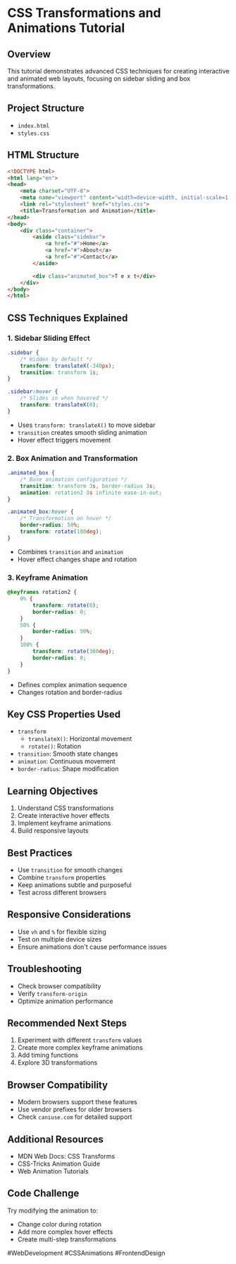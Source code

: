 # CSS Transformations and Animations Tutorial

## Overview
This tutorial demonstrates advanced CSS techniques for creating interactive and animated web layouts, focusing on sidebar sliding and box transformations.

## Project Structure
- `index.html`
- `styles.css`

## HTML Structure
```html
<!DOCTYPE html>
<html lang="en">
<head>
    <meta charset="UTF-8">
    <meta name="viewport" content="width=device-width, initial-scale=1.0">
    <link rel="stylesheet" href="styles.css">
    <title>Transformation and Animation</title>
</head>
<body>
    <div class="container">
        <aside class="sidebar">
            <a href="#">Home</a>
            <a href="#">About</a>
            <a href="#">Contact</a>
        </aside>

        <div class="animated_box">T e x t</div>
    </div>
</body>
</html>
```

## CSS Techniques Explained

### 1. Sidebar Sliding Effect
```css
.sidebar {
    /* Hidden by default */
    transform: translateX(-340px);
    transition: transform 1s;
}

.sidebar:hover {
    /* Slides in when hovered */
    transform: translateX(0);
}
```
- Uses `transform: translateX()` to move sidebar
- `transition` creates smooth sliding animation
- Hover effect triggers movement

### 2. Box Animation and Transformation
```css
.animated_box {
    /* Base animation configuration */
    transition: transform 3s, border-radius 3s;
    animation: rotation2 3s infinite ease-in-out;
}

.animated_box:hover {
    /* Transformation on hover */
    border-radius: 50%;
    transform: rotate(180deg);
}
```
- Combines `transition` and `animation`
- Hover effect changes shape and rotation

### 3. Keyframe Animation
```css
@keyframes rotation2 {
    0% {
        transform: rotate(0);
        border-radius: 0;
    }
    50% {
        border-radius: 50%;
    }
    100% {
        transform: rotate(360deg);
        border-radius: 0;
    }
}
```
- Defines complex animation sequence
- Changes rotation and border-radius

## Key CSS Properties Used
- `transform`
  - `translateX()`: Horizontal movement
  - `rotate()`: Rotation
- `transition`: Smooth state changes
- `animation`: Continuous movement
- `border-radius`: Shape modification

## Learning Objectives
1. Understand CSS transformations
2. Create interactive hover effects
3. Implement keyframe animations
4. Build responsive layouts

## Best Practices
- Use `transition` for smooth changes
- Combine `transform` properties
- Keep animations subtle and purposeful
- Test across different browsers

## Responsive Considerations
- Use `vh` and `%` for flexible sizing
- Test on multiple device sizes
- Ensure animations don't cause performance issues

## Troubleshooting
- Check browser compatibility
- Verify `transform-origin`
- Optimize animation performance

## Recommended Next Steps
1. Experiment with different `transform` values
2. Create more complex keyframe animations
3. Add timing functions
4. Explore 3D transformations

## Browser Compatibility
- Modern browsers support these features
- Use vendor prefixes for older browsers
- Check `caniuse.com` for detailed support

## Additional Resources
- MDN Web Docs: CSS Transforms
- CSS-Tricks Animation Guide
- Web Animation Tutorials

## Code Challenge
Try modifying the animation to:
- Change color during rotation
- Add more complex hover effects
- Create multi-step transformations

#WebDevelopment #CSSAnimations #FrontendDesign